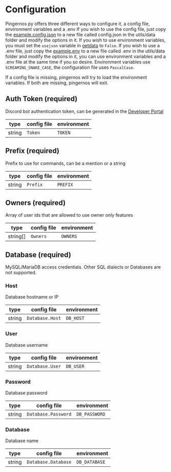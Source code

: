 # Configuration
Pingernos py offers three different ways to configure it, a config file, environment variables and a .env
If you wish to use the config file, just copy the [example.config.json](./utils/data/example.config.json) to a new file called config.json in the utils/data folder and modify the options in it.
If you wish to use environment variables, you must set the `usejson` variable in [getdata](./utils/data/getdata.py) to `False`.
If you wish to use a .env file, just copy the [example.env](./utils/data/example.env) to a new file called .env in the utils/data folder and modify the options in it, you can use environment variables and a .env file at the same time if you so desire.
Environment variables use `SCREAMING_SNAKE_CASE`, the configuration file uses `PascalCase`.

If a config file is missing, pingernos will try to load the environment variables. If both are missing, pingernos will exit.

## Auth Token (required)
Discord bot authentication token, can be generated in the [Developer Portal](https://discord.com/developers/applications/)

| type   | config file | environment         |
|--------|-------------|---------------------|
| string | `Token` | `TOKEN` |

## Prefix (required)
Prefix to use for commands, can be a mention or a string

| type   | config file | environment         |
|--------|-------------|---------------------|
| string | `Prefix` | `PREFIX` |

## Owners (required)
Array of user ids that are allowed to use owner only features

| type     | config file        | environment                |
|----------|--------------------|----------------------------|
| string[] | `Owners` | `OWNERS` |

## Database (required)
MySQL/MariaDB access credentials. Other SQL dialects or Databases are not supported.

### Host
Database hostname or IP

| type   | config file     | environment            |
|--------|-----------------|------------------------|
| string | `Database.Host` | `DB_HOST` |

### User
Database username

| type   | config file     | environment            |
|--------|-----------------|------------------------|
| string | `Database.User` | `DB_USER` |

### Password
Database password

| type   | config file         | environment                |
|--------|---------------------|----------------------------|
| string | `Database.Password` | `DB_PASSWORD` |

### Database
Database name

| type   | config file         | environment                |
|--------|---------------------|----------------------------|
| string | `Database.Database` | `DB_DATABASE` |
